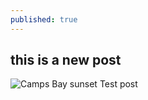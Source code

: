 ```yaml
---
published: true
---
```



## this is a new post
![Camps Bay sunset]({{site.baseurl}}/assets/img/CNV00005.JPG)
Test post
